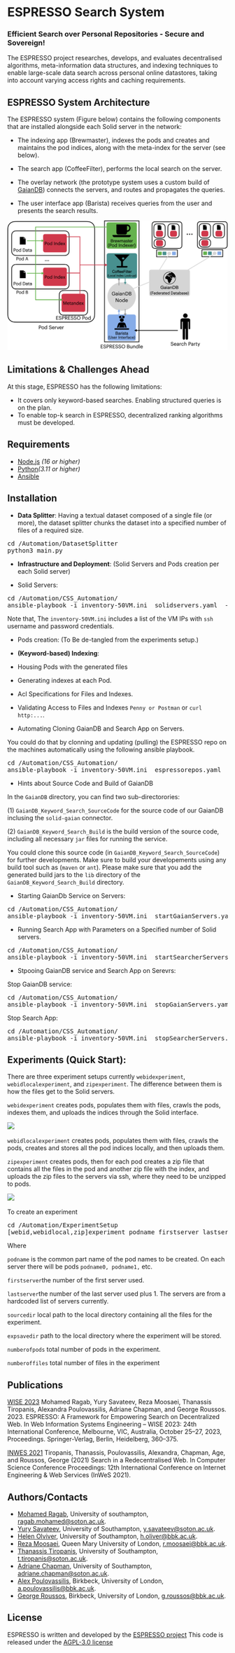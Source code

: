 # ESPRESSO Search System

### Efficient Search over Personal Repositories - Secure and Sovereign!

The ESPRESSO project researches, develops, and evaluates decentralised algorithms, meta-information data structures, and indexing techniques to enable large-scale data search across personal online datastores, taking into account varying access rights and caching requirements.


## ESPRESSO System Architecture

The ESPRESSO system (Figure below) contains the following components that are installed alongside each Solid server in the network:

* The indexing app (Brewmaster), indexes the pods and creates and maintains the pod indices, along with the meta-index for the server (see below). 

* The search app (CoffeeFilter), performs the local search on the server. 

* The overlay network (the prototype system uses a custom build of
[GaianDB](https://github.com/gaiandb/gaiandb)) connects the servers, and routes and propagates the queries.

* The user interface app (Barista) receives queries from the user and presents the search results.

![](./Documentation/imgs/ESPRESSOArchitecture.png)

## Limitations & Challenges Ahead
At this stage, ESPRESSO has the following limitations:

* It covers only keyword-based searches. Enabling structured queries is on the plan.
* To enable top-k search in ESPRESSO, decentralized ranking algorithms must be developed.


## Requirements

* [Node.js](https://nodejs.org/en/) _(16 or higher)_
* [Python](https://www.python.org/downloads/release/python-3110/)_(3.11 or higher)_
* [Ansible](https://docs.ansible.com/ansible/latest/installation_guide/intro_installation.html)

## Installation

* **Data Splitter**: Having a textual dataset composed of a single file (or more), the dataset splitter chunks the dataset into a specified number of files of a required size.

<pre>
cd /Automation/DatasetSplitter
python3 main.py
</pre>

* **Infrastructure and Deployment**: (Solid Servers and  Pods creation per each Solid server)

- Solid Servers:

<pre>
cd /Automation/CSS_Automation/
ansible-playbook -i inventory-50VM.ini  solidservers.yaml  --ask-become-pass
</pre>

Note that, The ```inventory-50VM.ini``` includes a list of the VM IPs with ```ssh``` username and password credentials.

- Pods creation: 
(To Be de-tangled from the experiments setup.)

* **(Keyword-based) Indexing**:

- Housing Pods with the generated files 

- Generating indexes at each Pod.

- Acl Specifications for Files and Indexes.

- Validating Access to Files and Indexes ```Penny or Postman``` or ```curl http:...```.

- Automating Cloning GaianDB and Search App on Servers.

You could do that by clonning and updating (pulling) the ESPRESSO repo on the machines automatically using the following ansible playbook.
<pre>
cd /Automation/CSS_Automation/
ansible-playbook -i inventory-50VM.ini  espressorepos.yaml  --ask-become-pass
</pre>

- Hints about Source Code and Build of GaianDB

In the ```GaianDB``` directory, you can find two sub-directorories:

(1) ```GaianDB_Keyword_Search_SourceCode``` for the source code of our GaianDB inclusing the ```solid-gaian``` connector. 

(2) ```GaianDB_Keyword_Search_Build``` is the build version of the source code, including all necessary ```jar``` files for running the service.

You could clone this source code (in ```GaianDB_Keyword_Search_SourceCode```) for further developments. Make sure to build your developements using any build tool such as (```maven``` or ```ant```). Please make sure that you add the generated build jars to the ```lib``` directory of the ```GaianDB_Keyword_Search_Build``` directory.


- Starting GaianDb Service on Servers:

<pre>
cd /Automation/CSS_Automation/
ansible-playbook -i inventory-50VM.ini  startGaianServers.yaml  --ask-become-pass
</pre>

- Running Search App with Parameters on a Specified number of Solid servers.

<pre>
cd /Automation/CSS_Automation/
ansible-playbook -i inventory-50VM.ini  startSearcherServers.yaml  --ask-become-pass
</pre>

- Stpooing GaianDB service and Search App on Serevrs:

Stop GaianDB service:
<pre>
cd /Automation/CSS_Automation/
ansible-playbook -i inventory-50VM.ini  stopGaianServers.yaml  --ask-become-pass
</pre>

Stop Search App:
<pre>
cd /Automation/CSS_Automation/
ansible-playbook -i inventory-50VM.ini  stopSearcherServers.yaml  --ask-become-pass
</pre>


## Experiments (Quick Start):

There are three experiment setups currently ```webidexperiment```, ```webidlocalexperiment```, and ```zipexperiment```. The difference between them is how the files get to the Solid servers.

```webidexperiment``` creates pods, populates them with files, crawls the pods, indexes them, and uploads the indices through the Solid interface.

![](./Documentation/imgs/ExperimentSetup1.png)

```webidlocalexperiment``` creates pods, populates them with files, crawls the pods, creates and stores all the pod indices locally, and then uploads them.

```zipexperiment``` creates pods, then for each pod creates a zip file that contains all the files in the pod and another zip file with the index, and uploads the zip files to the servers via ssh, where they need to be unzipped to pods.

![](./Documentation/imgs/ExperimentSetup2.png)

To create an experiment

<pre>
cd /Automation/ExperimentSetup
[webid,webidlocal,zip]experiment podname firstserver lastserver sourcedir expsavedir numberofpods numberoffiles
</pre>

Where

```podname``` is the common part name of the pod names to be created. On each server there will be pods ```podname0, podname1,``` etc.

```firstserver```the number of the first server used.

```lastserver```the number of the last server used plus 1. The servers are from a hardcoded list of servers currently.

```sourcedir``` local path to the local directory containing all the files for the experiment.

```expsavedir``` path to the local directory where the experiment will be stored.

```numberofpods``` total number of pods in the experiment.

```numberoffiles``` total number of files in the experiment

## Publications
[WISE 2023](https://doi.org/10.1007/978-981-99-7254-8_28)
    Mohamed Ragab, Yury Savateev, Reza Moosaei, Thanassis Tiropanis, Alexandra Poulovassilis, Adriane Chapman, and George Roussos. 2023. ESPRESSO: A Framework for&nbsp;Empowering Search on&nbsp;Decentralized Web. In Web Information Systems Engineering – WISE 2023: 24th International Conference, Melbourne, VIC, Australia, October 25–27, 2023, Proceedings. Springer-Verlag, Berlin, Heidelberg, 360–375.

[INWES 2021](https://eprints.soton.ac.uk/453937/)
    Tiropanis, Thanassis, Poulovassilis, Alexandra, Chapman, Age, and Roussos, George (2021) Search in a Redecentralised Web. In Computer Science Conference Proceedings: 12th International Conference on Internet Engineering &amp; Web Services (InWeS 2021).


## Authors/Contacts
* [Mohamed Ragab](https://mohamedragabanas.github.io/), University of southampton, ragab.mohamed@soton.ac.uk.
* [Yury Savateev](https://www.southampton.ac.uk/people/629xpd/doctor-yury-savateev), University of Southampton, y.savateev@soton.ac.uk.
* [Helen Olviver](https://www.bbk.ac.uk/our-staff/profile/9437297/helen-oliver), University of Southampton, h.oliver@bbk.ac.uk.
* [Reza Moosaei](https://www.linkedin.com/in/reza-moosa-b6209a77/), Queen Mary University of London, r.moosaei@bbk.ac.uk.
* [Thanassis Tiropanis](https://www.southampton.ac.uk/people/5x5rrv/professor-thanassis-tiropanis), University of Southampton, t.tiropanis@soton.ac.uk. 
* [Adriane Chapman](https://www.southampton.ac.uk/people/5xhdw9/professor-age-chapman), University of Southampton, adriane.chapman@soton.ac.uk.
* [Alex Poulovassilis](https://www.dcs.bbk.ac.uk/~ap/), Birkbeck, University of London, a.poulovassilis@bbk.ac.uk.
* [George Roussos](https://www.bbk.ac.uk/our-staff/profile/8009155/george-roussos), Birkbeck, University of London, g.roussos@bbk.ac.uk.

## License
ESPRESSO is written and developed by the [ESPRESSO project](https://espressoproject.org/) 
This code is released under the [AGPL-3.0 license](https://github.com/espressogroup/ESPRESSO/blob/main/LICENSE)
